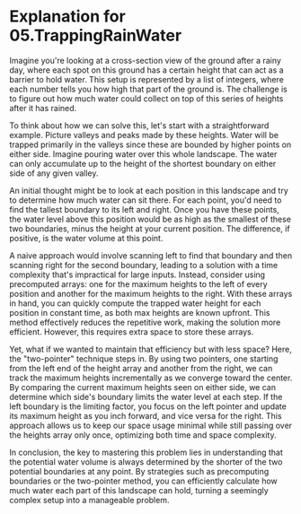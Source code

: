 # Explanation for 05.TrappingRainWater

Imagine you're looking at a cross-section view of the ground after a rainy day, where each spot on this ground has a certain height that can act as a barrier to hold water. This setup is represented by a list of integers, where each number tells you how high that part of the ground is. The challenge is to figure out how much water could collect on top of this series of heights after it has rained.

To think about how we can solve this, let's start with a straightforward example. Picture valleys and peaks made by these heights. Water will be trapped primarily in the valleys since these are bounded by higher points on either side. Imagine pouring water over this whole landscape. The water can only accumulate up to the height of the shortest boundary on either side of any given valley.

An initial thought might be to look at each position in this landscape and try to determine how much water can sit there. For each point, you'd need to find the tallest boundary to its left and right. Once you have these points, the water level above this position would be as high as the smallest of these two boundaries, minus the height at your current position. The difference, if positive, is the water volume at this point.

A naive approach would involve scanning left to find that boundary and then scanning right for the second boundary, leading to a solution with a time complexity that's impractical for large inputs. Instead, consider using precomputed arrays: one for the maximum heights to the left of every position and another for the maximum heights to the right. With these arrays in hand, you can quickly compute the trapped water height for each position in constant time, as both max heights are known upfront. This method effectively reduces the repetitive work, making the solution more efficient. However, this requires extra space to store these arrays.

Yet, what if we wanted to maintain that efficiency but with less space? Here, the "two-pointer" technique steps in. By using two pointers, one starting from the left end of the height array and another from the right, we can track the maximum heights incrementally as we converge toward the center. By comparing the current maximum heights seen on either side, we can determine which side's boundary limits the water level at each step. If the left boundary is the limiting factor, you focus on the left pointer and update its maximum height as you inch forward, and vice versa for the right. This approach allows us to keep our space usage minimal while still passing over the heights array only once, optimizing both time and space complexity.

In conclusion, the key to mastering this problem lies in understanding that the potential water volume is always determined by the shorter of the two potential boundaries at any point. By strategies such as precomputing boundaries or the two-pointer method, you can efficiently calculate how much water each part of this landscape can hold, turning a seemingly complex setup into a manageable problem.